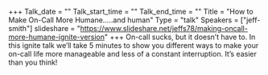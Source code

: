+++
Talk_date = ""
Talk_start_time = ""
Talk_end_time = ""
Title = "How to Make On-Call More Humane…..and human"
Type = "talk"
Speakers = ["jeff-smith"]
slideshare = "https://www.slideshare.net/jeffs78/making-oncall-more-humane-ignite-version"
+++
On-call sucks, but it doesn’t have to. In this ignite talk we’ll take 5 minutes to show you different ways to make your on-call life more manageable and less of a constant interruption. It’s easier than you think!
